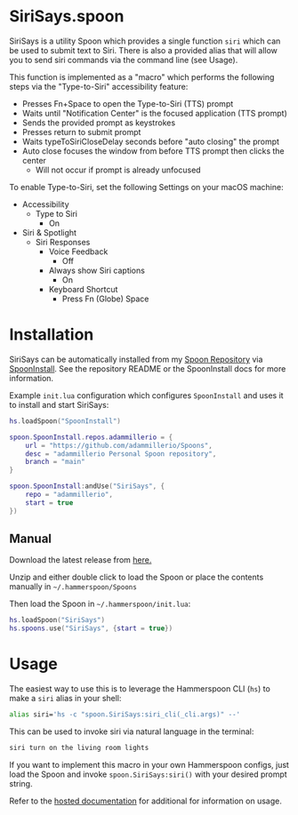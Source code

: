# SiriSays.spoon
SiriSays is a utility Spoon which provides a single function `siri` which can be used to submit text to Siri. There is also a provided alias that will allow you to send siri commands via the command line (see Usage).

This function is implemented as a "macro" which performs the following steps via the "Type-to-Siri" accessibility feature:

* Presses Fn+Space to open the Type-to-Siri (TTS) prompt
* Waits until "Notification Center" is the focused application (TTS prompt)
* Sends the provided prompt as keystrokes
* Presses return to submit prompt
* Waits typeToSiriCloseDelay seconds before "auto closing" the prompt
* Auto close focuses the window from before TTS prompt then clicks the center
  * Will not occur if prompt is already unfocused

To enable Type-to-Siri, set the following Settings on your macOS machine:
* Accessibility
    * Type to Siri
        * On
* Siri & Spotlight
    * Siri Responses
        * Voice Feedback
            * Off
        * Always show Siri captions
            * On
        * Keyboard Shortcut
            * Press Fn (Globe) Space

# Installation

SiriSays can be automatically installed from my [Spoon Repository](https://github.com/adammillerio/Spoons) via [SpoonInstall](https://www.hammerspoon.org/Spoons/SpoonInstall.html). See the repository README or the SpoonInstall docs for more information.

Example `init.lua` configuration which configures `SpoonInstall` and uses it to install and start SiriSays:

```lua
hs.loadSpoon("SpoonInstall")

spoon.SpoonInstall.repos.adammillerio = {
    url = "https://github.com/adammillerio/Spoons",
    desc = "adammillerio Personal Spoon repository",
    branch = "main"
}

spoon.SpoonInstall:andUse("SiriSays", {
    repo = "adammillerio",
    start = true
})
```

## Manual

Download the latest release from [here.](https://github.com/adammillerio/Spoons/raw/main/Spoons/SiriSays.spoon.zip)

Unzip and either double click to load the Spoon or place the contents manually in `~/.hammerspoon/Spoons`

Then load the Spoon in `~/.hammerspoon/init.lua`:

```lua
hs.loadSpoon("SiriSays")
hs.spoons.use("SiriSays", {start = true})
```

# Usage

The easiest way to use this is to leverage the Hammerspoon CLI (`hs`) to make a `siri` alias in your shell:

```bash
alias siri='hs -c "spoon.SiriSays:siri_cli(_cli.args)" --'
```

This can be used to invoke siri via natural language in the terminal:
```bash
siri turn on the living room lights
```

If you want to implement this macro in your own Hammerspoon configs, just load the Spoon and invoke `spoon.SiriSays:siri()` with your desired prompt string.

Refer to the [hosted documentation](https://adammiller.io/Spoons/SiriSays.html) for additional for information on usage.
